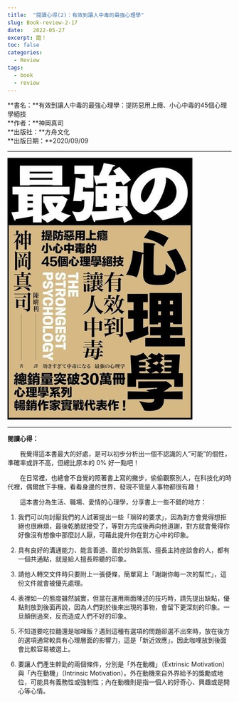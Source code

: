 ```yaml
---
title:  "閱讀心得(2)：有效到讓人中毒的最強心理學"
slug: Book-review-2-17
date:   2022-05-27
excerpt: 酷！
toc: false
categories:
  - Review 
tags:
  - book
  - review
---
```


**書名：**有效到讓人中毒的最強心理學：提防惡用上癮、小心中毒的45個心理學絕技  
**作者：**神岡真司  
**出版社：**方舟文化  
**出版日期：**2020/09/09

---

![](/assets/images/2022-05-27-Review-閱讀心得-2-有效到讓人中毒的最強心理學-17/1.jpg)

---

**閱讀心得：**  

　　我覺得這本書最大的好處，是可以初步分析出一個不認識的人”可能”的個性，準確率或許不高，但總比原本的 0% 好一點吧！

　　在日常裡，也總會不自覺的照著書上寫的撇步，偷偷觀察別人，在科技化的時代裡，偶爾放下手機，看看身邊的世界，發現不管是人事物都很有趣！

　　這本書分為生活、職場、愛情的心理學，分享書上一些不錯的地方：

1. 我們可以向討厭我們的人試著提出一些「瑣碎的要求」，因為對方會覺得想拒絕也很麻煩，最後乾脆就接受了，等對方完成後再向他道謝，對方就會覺得你好像沒有想像中那麼討人厭，可藉此提升你在對方心中的印象。

2. 具有良好的溝通能力、能言善道、善於炒熱氣氛、擅長主持座談會的人，都有一個共通點，就是給人擅長聆聽的印象。

3. 請他人轉交文件時只要附上一張便條，簡單寫上「謝謝你每一次的幫忙」，這份文件就會被優先處理。

4. 表裡如一的態度雖然誠實，但當在運用兩面陳述的技巧時，請先提出缺點，優點則放到後面再說，因為人們對於後來出現的事物，會留下更深刻的印象。一旦顛倒過來，反而造成人們不好的印象。

5. 不知道要吃拉麵還是咖哩飯？遇到這種有選項的問題卻選不出來時，放在後方的選項通常較具有心理層面的影響力，這是「新近效應」。因此咖哩放到後面會比較容易被選上。

6. 要讓人們產生幹勁的兩個條件，分別是「外在動機」（Extrinsic Motivation）與「內在動機」（Intrinsic Motivation）。外在動機來自外界給予的獎勵或地位，可能具有義務性或強制性；內在動機則是指一個人的好奇心、興趣或是開心等心情。

　　
